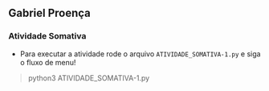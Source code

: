 ## Gabriel Proença

### Atividade Somativa 

- Para executar a atividade rode o arquivo `ATIVIDADE_SOMATIVA-1.py` e siga o fluxo de menu!
  
> python3 ATIVIDADE_SOMATIVA-1.py